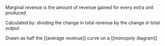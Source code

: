 Marginal revenue is the amount of revenue gained for every extra unit produced

Calculated by:
	dividing the change in total revenue by the change in total output

Drawn as half the [[average revenue]] curve on a [[monopoly diagram]]